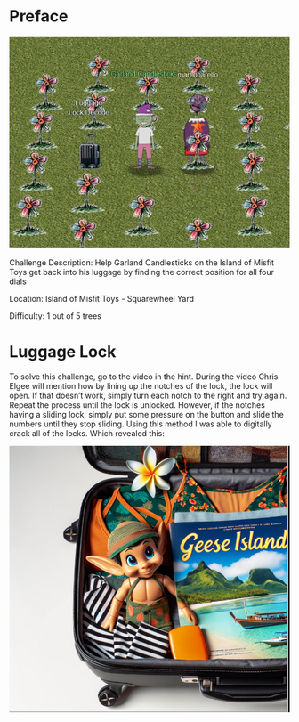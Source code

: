 # Preface
![](../images/Luggage-Lock.jpg)

Challenge Description: Help Garland Candlesticks on the Island of Misfit Toys get back into his luggage by finding the correct position for all four dials

Location: Island of Misfit Toys - Squarewheel Yard

Difficulty: 1 out of 5 trees


# Luggage Lock
To solve this challenge, go to the video in the hint. During the video Chris Elgee will mention how by lining up the notches of the lock, the lock will open. If that doesn’t work, simply turn each notch to the right and try again. Repeat the process until the lock is unlocked. However, if the notches having a sliding lock, simply put some pressure on the button and slide the numbers until they stop sliding. Using this method I was able to digitally crack all of the locks. Which revealed this:

![](../images/Luggage-Lock.png)
